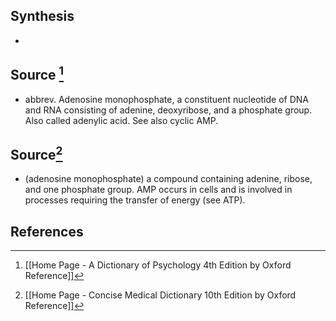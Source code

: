 ## Synthesis
- 
## Source [^1]
- abbrev. Adenosine monophosphate, a constituent nucleotide of DNA and RNA consisting of adenine, deoxyribose, and a phosphate group. Also called adenylic acid. See also cyclic AMP.
## Source[^2]
- (adenosine monophosphate) a compound containing adenine, ribose, and one phosphate group. AMP occurs in cells and is involved in processes requiring the transfer of energy (see ATP).
## References

[^1]: [[Home Page - A Dictionary of Psychology 4th Edition by Oxford Reference]]
[^2]: [[Home Page - Concise Medical Dictionary 10th Edition by Oxford Reference]]